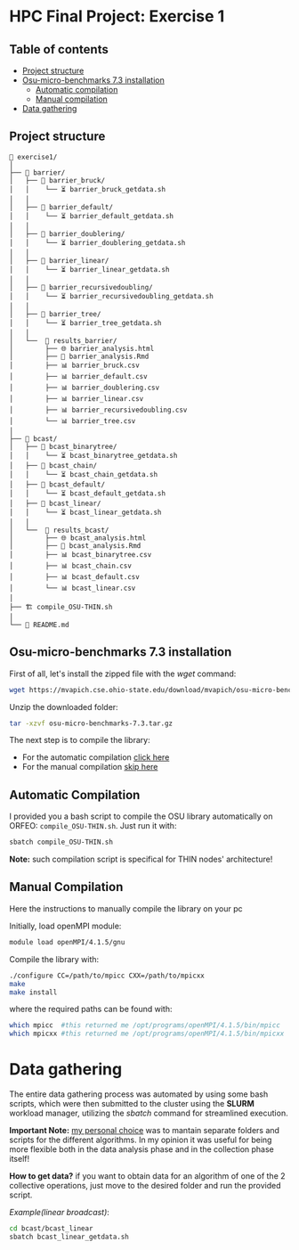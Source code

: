 # HPC Final Project: Exercise 1

## Table of contents
- [Project structure](#project-structure)
- [Osu-micro-benchmarks 7.3 installation](#osu-micro-benchmarks-73-installation)
    - [Automatic compilation](#automatic-compilation)
    - [Manual compilation](#manual-compilation)
- [Data gathering](#data-gathering)

## Project structure

```
📂 exercise1/
│ 
├── 📂 barrier/
│   ├── 📂 barrier_bruck/
│   │    └── ⏳ barrier_bruck_getdata.sh
│   │
│   ├── 📂 barrier_default/
│   │    └── ⏳ barrier_default_getdata.sh
│   │
│   ├── 📂 barrier_doublering/
│   │    └── ⏳ barrier_doublering_getdata.sh
│   │
│   ├── 📂 barrier_linear/
│   │    └── ⏳ barrier_linear_getdata.sh
│   │
│   ├── 📂 barrier_recursivedoubling/
│   │    └── ⏳ barrier_recursivedoubling_getdata.sh
│   │
│   ├── 📂 barrier_tree/
│   │    └── ⏳ barrier_tree_getdata.sh
│   │
│   └──  📂 results_barrier/
│        ├── 🌐 barrier_analysis.html
│        ├── 🔎 barrier_analysis.Rmd
│        ├── 📊 barrier_bruck.csv
│        ├── 📊 barrier_default.csv
│        ├── 📊 barrier_doublering.csv
│        ├── 📊 barrier_linear.csv
│        ├── 📊 barrier_recursivedoubling.csv
│        └── 📊 barrier_tree.csv
│ 
├── 📂 bcast/
│   ├── 📂 bcast_binarytree/
│   │    └── ⏳ bcast_binarytree_getdata.sh
│   ├── 📂 bcast_chain/
│   │    └── ⏳ bcast_chain_getdata.sh
│   ├── 📂 bcast_default/
│   │    └── ⏳ bcast_default_getdata.sh
│   ├── 📂 bcast_linear/
│   │    └── ⏳ bcast_linear_getdata.sh
│   │
│   └──  📂 results_bcast/
│        ├── 🌐 bcast_analysis.html
│        ├── 🔎 bcast_analysis.Rmd
│        ├── 📊 bcast_binarytree.csv
│        ├── 📊 bcast_chain.csv
│        ├── 📊 bcast_default.csv
│        └── 📊 bcast_linear.csv
│
├── 🏗️ compile_OSU-THIN.sh
│
└── 📰 README.md

```

## Osu-micro-benchmarks 7.3 installation

First of all, let's install the zipped file with the *wget* command:

```bash
wget https://mvapich.cse.ohio-state.edu/download/mvapich/osu-micro-benchmarks-7.3.tar.gz
```

Unzip the downloaded folder:

```bash
tar -xzvf osu-micro-benchmarks-7.3.tar.gz
```
The next step is to compile the library:

- For the automatic compilation [click here](#automatic-compilation) 
- For the manual compilation [skip here](#manual-compilation)

## Automatic Compilation

I provided you a bash script to compile the OSU library automatically on ORFEO: `compile_OSU-THIN.sh`. Just run it with:

```bash
sbatch compile_OSU-THIN.sh
```

**Note:** such compilation script is specifical for THIN nodes' architecture!

## Manual Compilation

Here the instructions to manually compile the library on your pc

Initially, load openMPI module:

```bash
module load openMPI/4.1.5/gnu
```

Compile the library with:

```bash
./configure CC=/path/to/mpicc CXX=/path/to/mpicxx
make
make install
```

where the required paths can be found with:

```bash
which mpicc  #this returned me /opt/programs/openMPI/4.1.5/bin/mpicc
which mpicxx #this returned me /opt/programs/openMPI/4.1.5/bin/mpicxx 
```

# Data gathering

The entire data gathering process was automated by using some bash scripts, which were then submitted to the cluster using the **SLURM** workload manager, utilizing the *sbatch* command for streamlined execution.

**Important Note:** <u> my personal choice</u> was to mantain separate folders and scripts for the different algorithms. In my opinion it was useful for being more flexible both in the data analysis phase and in the collection phase itself!

**How to get data?** if you want to obtain data for an algorithm of one of the 2 collective operations, just move to the desired folder and run the provided script. 

*Example(linear broadcast)*:
```bash
cd bcast/bcast_linear
sbatch bcast_linear_getdata.sh
```

